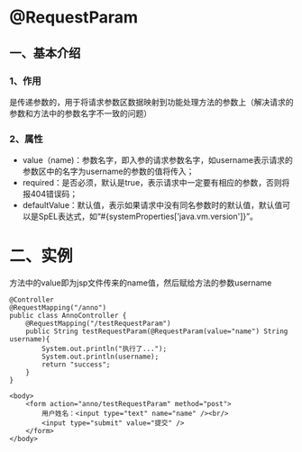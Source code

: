 # @RequestParam

## 一、基本介绍

### 1、作用

是传递参数的，用于将请求参数区数据映射到功能处理方法的参数上（解决请求的参数和方法中的参数名字不一致的问题）

### 2、属性

- value（name)：参数名字，即入参的请求参数名字，如username表示请求的参数区中的名字为username的参数的值将传入；
- required：是否必须，默认是true，表示请求中一定要有相应的参数，否则将报404错误码；
- defaultValue：默认值，表示如果请求中没有同名参数时的默认值，默认值可以是SpEL表达式，如“#{systemProperties['java.vm.version']}”。

# 二、实例

方法中的value即为jsp文件传来的name值，然后赋给方法的参数username

```
@Controller
@RequestMapping("/anno")
public class AnnoController {
    @RequestMapping("/testRequestParam")
    public String testRequestParam(@RequestParam(value="name") String username){
        System.out.println("执行了...");
        System.out.println(username);
        return "success";
    }
}
```

```
<body>
    <form action="anno/testRequestParam" method="post">
        用户姓名：<input type="text" name="name" /><br/>
        <input type="submit" value="提交" />
    </form>
</body>
```

